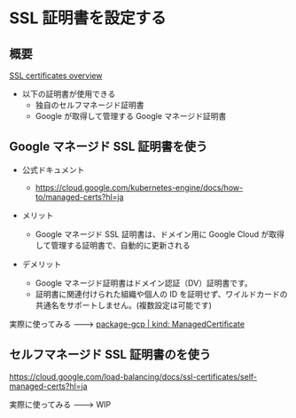 # SSL 証明書を設定する

## 概要

[SSL certificates overview](https://cloud.google.com/load-balancing/docs/ssl-certificates)

+ 以下の証明書が使用できる
  + 独自のセルフマネージド証明書
  + Google が取得して管理する Google マネージド証明書

## Google マネージド SSL 証明書を使う

+ 公式ドキュメント
  + https://cloud.google.com/kubernetes-engine/docs/how-to/managed-certs?hl=ja

+ メリット
  + Google マネージド SSL 証明書は、ドメイン用に Google Cloud が取得して管理する証明書で、自動的に更新される
+ デメリット
  + Google マネージド証明書はドメイン認証（DV）証明書です。
  + 証明書に関連付けられた組織や個人の ID を証明せず、ワイルドカードの共通名をサポートしません。(複数設定は可能です)

実際に使ってみる ---> [package-gcp | kind: ManagedCertificate](../kind-managedcertificate)

## セルフマネージド SSL 証明書のを使う

https://cloud.google.com/load-balancing/docs/ssl-certificates/self-managed-certs?hl=ja

実際に使ってみる ---> WIP
